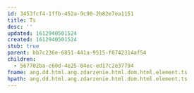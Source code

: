 ```yaml
---
id: 3453fcf4-1ffb-452a-9c90-2b82e7ea1151
title: Ts
desc: ''
updated: 1612940501524
created: 1612940501524
stub: true
parent: bb7c236e-6851-441a-9515-f0742314af54
children:
  - 567702ba-c60d-4e25-84ec-ed17c2e37794
fname: ang.dd.html.ang.zdarzenie.html.dom.html.element.ts
hpath: ang.dd.html.ang.zdarzenie.html.dom.html.element.ts
---
```



